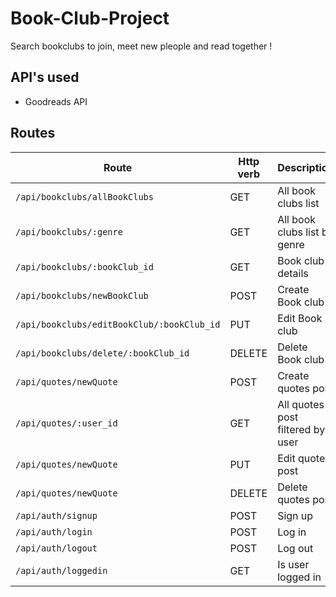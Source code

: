 # Book-Club-Project

Search bookclubs to join, meet new pleople and read together !

## API's used

- Goodreads API

## Routes

| Route  | Http verb | Description |
| ------------- | ------------- | ------------- |
| `/api/bookclubs/allBookClubs`  | GET  | All book clubs list  |
| `/api/bookclubs/:genre`  | GET  | All book clubs list by genre |
| `/api/bookclubs/:bookClub_id`  | GET  | Book club details |
| `/api/bookclubs/newBookClub`  | POST  | Create Book club |
| `/api/bookclubs/editBookClub/:bookClub_id`  | PUT  | Edit Book club |
| `/api/bookclubs/delete/:bookClub_id`  | DELETE  | Delete Book club |
| `/api/quotes/newQuote`  | POST  | Create quotes post |
| `/api/quotes/:user_id`  | GET  | All quotes post filtered by user |
| `/api/quotes/newQuote`  | PUT  | Edit quotes post |
| `/api/quotes/newQuote`  | DELETE  | Delete quotes post |
| `/api/auth/signup`  | POST  | Sign up |
| `/api/auth/login`  | POST  | Log in |
| `/api/auth/logout`  | POST  | Log out |
| `/api/auth/loggedin`  | GET  | Is user logged in |
